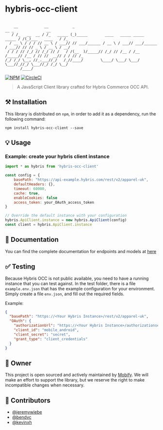 # hybris-occ-client

```

    __            __           _                                               __ _               __ 
   / /_   __  __ / /_   _____ (_)_____        ____   _____ _____        _____ / /(_)___   ____   / /_
  / __ \ / / / // __ \ / ___// // ___/______ / __ \ / ___// ___/______ / ___// // // _ \ / __ \ / __/
 / / / // /_/ // /_/ // /   / /(__  )/_____// /_/ // /__ / /__ /_____// /__ / // //  __// / / // /_  
/_/ /_/ \__, //_.___//_/   /_//____/        \____/ \___/ \___/        \___//_//_/ \___//_/ /_/ \__/  
       /____/                                                                                        

```
[![NPM](https://nodei.co/npm/hybris-occ-client.png)](https://nodei.co/npm/hybris-occ-client/)
[![CircleCI](https://circleci.com/gh/mobify/hybris-occ-client/tree/develop.svg?style=svg)](https://circleci.com/gh/mobify/hybris-occ-client/tree/develop)

> A JavaScript Client library crafted for Hybris Commerce OCC API.

## ⚒ Installation
This library is distributed on `npm`, in order to add it as a dependency, run the following command:
```shell
npm install hybris-occ-client --save
```

## 💡 Usage

### Example: create your hybris client instance

```javascript
import * as hybris from 'hybris-occ-client'

const config = {
    basePath: "https://api-example.hybris.com/rest/v2/apparel-uk",
    defaultHeaders: {},
    timeout: 60000,
    cache: true,
    enableCookies: false
    access_token: your_OAuth_access_token
}

// Override the default instance with your configuration
hybris.ApiClient.instance = new hybris.ApiClient(config)
const client = hybris.ApiClient.instance
```

## 📖 Documentation

You can find the complete documentation for endpoints and models at [here](https://mobify.github.io/hybris-occ-client/)

## ✅ Testing

Because Hybris OCC is not public available, you need to have a running instance that you can test against. In the test folder, there is a file `example.env.json` that has the example configuration for your environment. Simply create a file `env.json`, and fill out the required fields.

Example: 
```json
{
  "basePath": "https://<Your Hybris Instance>/rest/v2/apparel-uk",
  "OAuth": {
    "authorizationUrl": "https://<Your Hybris Instance>/authorizationserver/oauth/token",
    "client_id": "mobile_android",
    "client_secret": "secret",
    "grant_type": "client_credentials"
  }
}
```

## 👥 Owner

This project is open sourced and actively maintained by [Mobify](https://github.com/mobify).
We will make an effort to support the library, but we reserve the right to make incompatible changes when necessary.


## 🏅 Contributors

- [@jeremywiebe](https://github.com/jeremywiebe)
- [@bendvc](https://github.com/bendvc)
- [@kevinxh](https://github.com/kevinxh)
